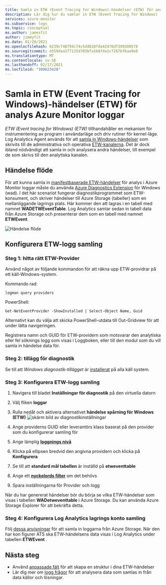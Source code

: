 ```yaml
---
title: Samla in ETW (Event Tracing for Windows)-händelser (ETW) för analys Azure Monitor loggar
description: Lär dig hur du samlar in ETW (Event Tracing for Windows) (ETW) för analys i Azure Monitor loggar.
services: azure-monitor
ms.subservice: logs
ms.topic: conceptual
ms.author: jamesfit
author: jimmyfit
ms.date: 01/29/2021
ms.openlocfilehash: 6239cf48794c74c5dd810fda42476df399300578
ms.sourcegitcommit: e559daa1f7115d703bfa1b87da1cf267bf6ae9e8
ms.translationtype: MT
ms.contentlocale: sv-SE
ms.lasthandoff: 02/17/2021
ms.locfileid: "100623428"
---
```

# <a name="collecting-event-tracing-for-windows-etw-events-for-analysis-azure-monitor-logs"></a>Samla in ETW (Event Tracing for Windows)-händelser (ETW) för analys Azure Monitor loggar

*ETW (Event tracing for Windows) (ETW)* tillhandahåller en mekanism för instrumentering av program i användarläge och driv rutiner för kernel-läge. Log Analytics Agent används för att [samla in Windows-händelser](https://docs.microsoft.com/azure/azure-monitor/platform/data-sources-windows-events) som skrivits till de administrativa och operativa [ETW-kanalerna](https://docs.microsoft.com/windows/win32/wes/eventmanifestschema-channeltype-complextype). Det är dock ibland nödvändigt att samla in och analysera andra händelser, till exempel de som skrivs till den analytiska kanalen.  

## <a name="event-flow"></a>Händelse flöde

För att kunna samla in [manifestbaserade ETW-händelser](https://docs.microsoft.com/windows/win32/etw/about-event-tracing#types-of-providers) för analys i Azure Monitor loggar måste du använda [Azure Diagnostics Extension](https://docs.microsoft.com/azure/azure-monitor/platform/diagnostics-extension-overview) för Windows (wad). I det här scenariot fungerar diagnostikprogrammet som ETW-konsument, och skriver händelser till Azure Storage (tabeller) som en mellanliggande lagrings plats. Här kommer den att lagras i en tabell med namnet **WADETWEventTable**. Log Analytics samlar sedan in tabell data från Azure Storage och presenterar dem som en tabell med namnet **ETWEvent**.

![Händelse flöde](./media/data-sources-event-tracing-windows/event-flow.png)

## <a name="configuring-etw-log-collection"></a>Konfigurera ETW-logg samling

### <a name="step-1-locate-the-correct-etw-provider"></a>Steg 1: hitta rätt ETW-Provider

Använd något av följande kommandon för att räkna upp ETW-providrar på ett käll-Windows-system.

Kommando rad:

```
logman query providers
```

PowerShell:
```
Get-NetEventProvider -ShowInstalled | Select-Object Name, Guid
```
Alternativt kan du välja att skicka PowerShell-utdata till Out-Gridview för att under lätta navigeringen.

Registrera namn och GUID för ETW-providern som motsvarar den analytiska eller fel söknings logg som visas i Loggboken, eller till den modul som du vill samla in händelse data för.

### <a name="step-2-diagnostics-extension"></a>Steg 2: tillägg för diagnostik

Se till att *Windows diagnostik-tillägget* är [installerat](https://docs.microsoft.com/azure/azure-monitor/platform/diagnostics-extension-windows-install#install-with-azure-portal) på alla käll system.

### <a name="step-3-configure-etw-log-collection"></a>Steg 3: Konfigurera ETW-logg samling

1. Navigera till bladet **Inställningar för diagnostik** på den virtuella datorn

2. Välj fliken **loggar**

3. Rulla nedåt och aktivera alternativet **händelse spårning för Windows (ETW)** ![ skärm bild av diagnostikinställningar](./media/data-sources-event-tracing-windows/enable-event-tracing-windows-collection.png)

4. Ange providerns GUID eller leverantörs klass baserat på den provider som du konfigurerar samling för

5. Ange lämplig [**loggnings nivå**](https://docs.microsoft.com/windows/win32/etw/configuring-and-starting-an-event-tracing-session)

6. Klicka på ellipsen bredvid den angivna providern och klicka på **Konfigurera**

7. Se till att **standard mål tabellen** är inställd på **etweventtable**

8. Ange ett [**nyckelords filter**](https://docs.microsoft.com/windows/win32/wes/defining-keywords-used-to-classify-types-of-events) om det behövs

9. Spara inställningarna för Provider och logg

När du har genererat händelser bör du börja se vilka ETW-händelser som visas i tabellen **WADetweventtable** i Azure Storage. Du kan använda Azure Storage Explorer för att bekräfta detta.

### <a name="step-4-configure-log-analytics-storage-account-collection"></a>Steg 4: Konfigurera Log Analytics lagrings konto samling

Följ [dessa anvisningar](https://docs.microsoft.com/azure/azure-monitor/platform/diagnostics-extension-logs#collect-logs-from-azure-storage) för att samla in loggarna från Azure Storage. När den har kon figurer ATS ska ETW-händelsens data visas i Log Analytics under tabellen **ETWEvent** .

## <a name="next-steps"></a>Nästa steg
- Använd [anpassade fält](https://docs.microsoft.com/azure/azure-monitor/platform/custom-fields) för att skapa en struktur i dina ETW-händelser
- Lär dig mer om [logg frågor](https://docs.microsoft.com/azure/azure-monitor/log-query/log-query-overview) för att analysera data som samlas in från data källor och lösningar.
